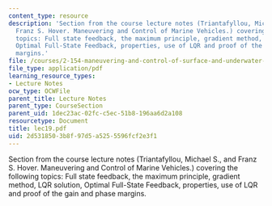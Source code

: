 ```yaml
---
content_type: resource
description: 'Section from the course lecture notes (Triantafyllou, Michael S., and
  Franz S. Hover. Maneuvering and Control of Marine Vehicles.) covering the following
  topics: Full state feedback, the maximum principle, gradient method, LQR solution,
  Optimal Full-State Feedback, properties, use of LQR and proof of the gain and phase
  margins.'
file: /courses/2-154-maneuvering-and-control-of-surface-and-underwater-vehicles-13-49-fall-2004/2d5318503b8f97d5a5255596fcf2e3f1_lec19.pdf
file_type: application/pdf
learning_resource_types:
- Lecture Notes
ocw_type: OCWFile
parent_title: Lecture Notes
parent_type: CourseSection
parent_uid: 1dec23ac-02fc-c5ec-51b8-196aa6d2a108
resourcetype: Document
title: lec19.pdf
uid: 2d531850-3b8f-97d5-a525-5596fcf2e3f1
---
```

Section from the course lecture notes (Triantafyllou, Michael S., and Franz S. Hover. Maneuvering and Control of Marine Vehicles.) covering the following topics: Full state feedback, the maximum principle, gradient method, LQR solution, Optimal Full-State Feedback, properties, use of LQR and proof of the gain and phase margins.

